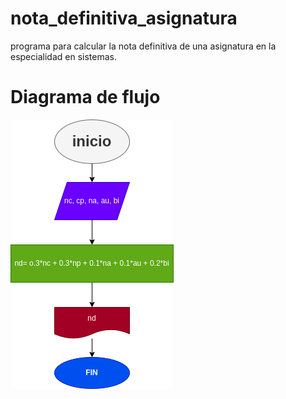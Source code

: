 # nota_definitiva_asignatura
programa para calcular la nota definitiva de una asignatura en la especialidad en sistemas.

# Diagrama de flujo
![diagrama de flujo](diagrama.png " Diagrama de flujo")
